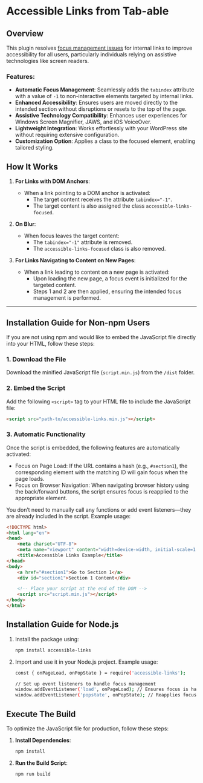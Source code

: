 # Accessible Links from Tab-able

## Overview
This plugin resolves <a href="https://codepen.io/Tab-able/full/dPPPONR">focus management issues</a> for internal links to improve accessibility for all users, particularly individuals relying on assistive technologies like screen readers.

### Features:
- **Automatic Focus Management**: Seamlessly adds the `tabindex` attribute with a value of `-1` to non-interactive elements targeted by internal links.
- **Enhanced Accessibility**: Ensures users are moved directly to the intended section without disruptions or resets to the top of the page.
- **Assistive Technology Compatibility**: Enhances user experiences for Windows Screen Magnifier, JAWS, and iOS VoiceOver. 
- **Lightweight Integration**: Works effortlessly with your WordPress site without requiring extensive configuration.
- **Customization Option**: Applies a class to the focused element, enabling tailored styling.

## How It Works

1. **For Links with DOM Anchors**:
   - When a link pointing to a DOM anchor is activated:
     - The target content receives the attribute `tabindex="-1"`.
     - The target content is also assigned the class `accessible-links-focused`.

2. **On Blur**:
   - When focus leaves the target content:
     - The `tabindex="-1"` attribute is removed.
     - The `accessible-links-focused` class is also removed.

3. **For Links Navigating to Content on New Pages**:
   - When a link leading to content on a new page is activated:
     - Upon loading the new page, a focus event is initialized for the targeted content.
     - Steps 1 and 2 are then applied, ensuring the intended focus management is performed.

---
## Installation Guide for Non-npm Users

If you are not using npm and would like to embed the JavaScript file directly into your HTML, follow these steps:

### 1. Download the File
Download the minified JavaScript file (`script.min.js`) from the `/dist` folder.

### 2. Embed the Script
Add the following `<script>` tag to your HTML file to include the JavaScript file:
```html
<script src="path-to/accessible-links.min.js"></script>
```
### 3. Automatic Functionality
Once the script is embedded, the following features are automatically activated:
- Focus on Page Load: If the URL contains a hash (e.g., `#section1`), the corresponding element with the matching ID will gain focus when the page loads.
- Focus on Browser Navigation: When navigating browser history using the back/forward buttons, the script ensures focus is reapplied to the appropriate element.

You don’t need to manually call any functions or add event listeners—they are already included in the script.
Example usage:
```html
<!DOCTYPE html>
<html lang="en">
<head>
    <meta charset="UTF-8">
    <meta name="viewport" content="width=device-width, initial-scale=1.0">
    <title>Accessible Links Example</title>
</head>
<body>
    <a href="#section1">Go to Section 1</a>
    <div id="section1">Section 1 Content</div>

    <!-- Place your script at the end of the DOM -->
    <script src="script.min.js"></script>
</body>
</html>
```

## Installation Guide for Node.js

1. Install the package using:
   ```bash
   npm install accessible-links
   ```
2. Import and use it in your Node.js project. 
   Example usage:
   ```bash
   const { onPageLoad, onPopState } = require('accessible-links');

   // Set up event listeners to handle focus management
   window.addEventListener('load', onPageLoad); // Ensures focus is handled when the page loads with a hash fragment
   window.addEventListener('popstate', onPopState); // Reapplies focus when navigating browser history
   ```

## Execute The Build
To optimize the JavaScript file for production, follow these steps:

1. **Install Dependencies**:
   ```bash
   npm install
   ```
2. **Run the Build Script**:
   ```bash
   npm run build
   ``` 